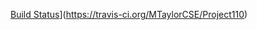 [Build Status](https://travis-ci.org/MTaylorCSE/Project110.svg?branch=master)](https://travis-ci.org/MTaylorCSE/Project110)
